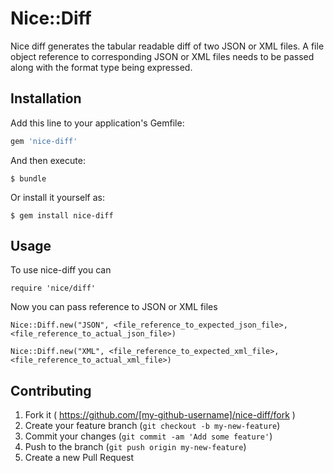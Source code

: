 # Nice::Diff

Nice diff generates the tabular readable diff of two JSON or XML files. A file object reference to corresponding JSON or XML files needs to be passed along with the format type being expressed.

## Installation

Add this line to your application's Gemfile:

```ruby
gem 'nice-diff'
```

And then execute:

    $ bundle

Or install it yourself as:

    $ gem install nice-diff

## Usage

To use nice-diff you can

	require 'nice/diff'

Now you can pass reference to JSON or XML files

	Nice::Diff.new("JSON", <file_reference_to_expected_json_file>, <file_reference_to_actual_json_file>)

	Nice::Diff.new("XML", <file_reference_to_expected_xml_file>, <file_reference_to_actual_xml_file>)

## Contributing

1. Fork it ( https://github.com/[my-github-username]/nice-diff/fork )
2. Create your feature branch (`git checkout -b my-new-feature`)
3. Commit your changes (`git commit -am 'Add some feature'`)
4. Push to the branch (`git push origin my-new-feature`)
5. Create a new Pull Request
